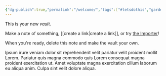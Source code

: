 ```yaml
---
{"dg-publish":true,"permalink":"/welcome/","tags":["#letsdothis","gardenEntry"],"created":"2025-10-17T23:24:48.799+02:00","updated":"2025-10-17T23:42:27.894+02:00"}
---
```


This is your new *vault*.

Make a note of something, [[create a link\|create a link]], or try [the Importer](https://help.obsidian.md/Plugins/Importer)!

When you're ready, delete this note and make the vault your own.

Ipsum irure veniam dolor sit reprehenderit velit pariatur velit proident mollit Lorem. Pariatur quis magna commodo quis Lorem consequat magna proident exercitation ut. Amet voluptate magna exercitation cillum laborum eu aliqua anim. Culpa sint velit dolore aliqua.